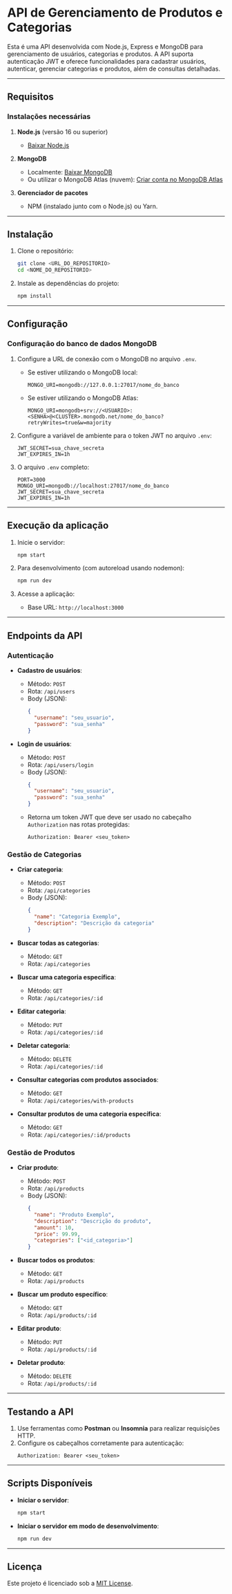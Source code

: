 # API de Gerenciamento de Produtos e Categorias

Esta é uma API desenvolvida com Node.js, Express e MongoDB para gerenciamento de usuários, categorias e produtos. A API suporta autenticação JWT e oferece funcionalidades para cadastrar usuários, autenticar, gerenciar categorias e produtos, além de consultas detalhadas.

---

## **Requisitos**

### **Instalações necessárias**

1. **Node.js** (versão 16 ou superior)
   - [Baixar Node.js](https://nodejs.org/)

2. **MongoDB**
   - Localmente: [Baixar MongoDB](https://www.mongodb.com/try/download/community)
   - Ou utilizar o MongoDB Atlas (nuvem): [Criar conta no MongoDB Atlas](https://www.mongodb.com/cloud/atlas)

3. **Gerenciador de pacotes**
   - NPM (instalado junto com o Node.js) ou Yarn.

---

## **Instalação**

1. Clone o repositório:
   ```bash
   git clone <URL_DO_REPOSITORIO>
   cd <NOME_DO_REPOSITORIO>
   ```

2. Instale as dependências do projeto:
   ```bash
   npm install
   ```

---

## **Configuração**

### **Configuração do banco de dados MongoDB**

1. Configure a URL de conexão com o MongoDB no arquivo `.env`.

   - Se estiver utilizando o MongoDB local:
     ```env
     MONGO_URI=mongodb://127.0.0.1:27017/nome_do_banco
     ```

   - Se estiver utilizando o MongoDB Atlas:
     ```env
     MONGO_URI=mongodb+srv://<USUARIO>:<SENHA>@<CLUSTER>.mongodb.net/nome_do_banco?retryWrites=true&w=majority
     ```

2. Configure a variável de ambiente para o token JWT no arquivo `.env`:
   ```env
   JWT_SECRET=sua_chave_secreta
   JWT_EXPIRES_IN=1h
   ```

3. O arquivo `.env` completo:
   ```env
   PORT=3000
   MONGO_URI=mongodb://localhost:27017/nome_do_banco
   JWT_SECRET=sua_chave_secreta
   JWT_EXPIRES_IN=1h
   ```

---

## **Execução da aplicação**

1. Inicie o servidor:
   ```bash
   npm start
   ```

2. Para desenvolvimento (com autoreload usando nodemon):
   ```bash
   npm run dev
   ```

3. Acesse a aplicação:
   - Base URL: `http://localhost:3000`

---

## **Endpoints da API**

### **Autenticação**
- **Cadastro de usuários**:
  - Método: `POST`
  - Rota: `/api/users`
  - Body (JSON):
    ```json
    {
      "username": "seu_usuario",
      "password": "sua_senha"
    }
    ```

- **Login de usuários**:
  - Método: `POST`
  - Rota: `/api/users/login`
  - Body (JSON):
    ```json
    {
      "username": "seu_usuario",
      "password": "sua_senha"
    }
    ```
  - Retorna um token JWT que deve ser usado no cabeçalho `Authorization` nas rotas protegidas:
    ```
    Authorization: Bearer <seu_token>
    ```

### **Gestão de Categorias**
- **Criar categoria**:
  - Método: `POST`
  - Rota: `/api/categories`
  - Body (JSON):
    ```json
    {
      "name": "Categoria Exemplo",
      "description": "Descrição da categoria"
    }
    ```

- **Buscar todas as categorias**:
  - Método: `GET`
  - Rota: `/api/categories`

- **Buscar uma categoria específica**:
  - Método: `GET`
  - Rota: `/api/categories/:id`

- **Editar categoria**:
  - Método: `PUT`
  - Rota: `/api/categories/:id`

- **Deletar categoria**:
  - Método: `DELETE`
  - Rota: `/api/categories/:id`

- **Consultar categorias com produtos associados**:
  - Método: `GET`
  - Rota: `/api/categories/with-products`

- **Consultar produtos de uma categoria específica**:
  - Método: `GET`
  - Rota: `/api/categories/:id/products`

### **Gestão de Produtos**
- **Criar produto**:
  - Método: `POST`
  - Rota: `/api/products`
  - Body (JSON):
    ```json
    {
      "name": "Produto Exemplo",
      "description": "Descrição do produto",
      "amount": 10,
      "price": 99.99,
      "categories": ["<id_categoria>"]
    }
    ```

- **Buscar todos os produtos**:
  - Método: `GET`
  - Rota: `/api/products`

- **Buscar um produto específico**:
  - Método: `GET`
  - Rota: `/api/products/:id`

- **Editar produto**:
  - Método: `PUT`
  - Rota: `/api/products/:id`

- **Deletar produto**:
  - Método: `DELETE`
  - Rota: `/api/products/:id`

---

## **Testando a API**

1. Use ferramentas como **Postman** ou **Insomnia** para realizar requisições HTTP.
2. Configure os cabeçalhos corretamente para autenticação:
   ```
   Authorization: Bearer <seu_token>
   ```

---

## **Scripts Disponíveis**

- **Iniciar o servidor**:
  ```bash
  npm start
  ```

- **Iniciar o servidor em modo de desenvolvimento**:
  ```bash
  npm run dev
  ```

---

## **Licença**
Este projeto é licenciado sob a [MIT License](LICENSE).
